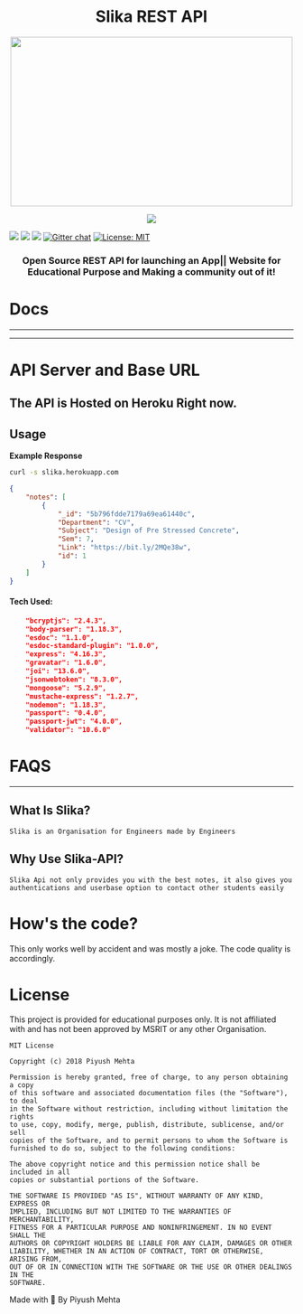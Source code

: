<h1 align="center">Slika REST API</h1>
<p align="center">

<img src='https://preview.ibb.co/hEJJDK/7152018235215.png' height="300px" width="500px">
</p>
<p align="center">
<a href="https://travis-ci.com/piyush97/Slika-API"><img src="https://img.shields.io/travis/r-spacex/SpaceX-API.svg?longCache=true&style=for-the-badge"></a>

<a href="https://hub.docker.com/r/piyush97/slika-api/"><img src="https://img.shields.io/docker/build/jakewmeyer/spacex-api.svg?longCache=true&style=for-the-badge"></a>
<a href="https://github.com/piyush97/Slika-API/releases"><img src="https://img.shields.io/github/release/r-spacex/SpaceX-API.svg?longCache=true&style=for-the-badge"></a>
<a href="https://github.com/piyush97/Slika-API/releases/tag/v0.1.0"><img src="https://img.shields.io/badge/interface-REST-brightgreen.svg?longCache=true&style=for-the-badge"></a>
[![Gitter chat](https://badges.gitter.im/gitterHQ/gitter.png)](https://gitter.im/Slika-api/Lobby?utm_source=share-link&utm_medium=link&utm_campaign=share-link)
[![License: MIT](https://img.shields.io/badge/License-MIT-yellow.svg)](https://opensource.org/licenses/MIT)
</p>

<h3 align="center">Open Source REST API for launching an App|| Website for Educational Purpose and Making a community out of it!</h3>


# Docs

---------
---------

# API Server and Base URL
## The API is Hosted on Heroku Right now.

## Usage

**Example Response**

```bash
curl -s slika.herokuapp.com
```
```json
{
    "notes": [
        {
            "_id": "5b796fdde7179a69ea61440c",
            "Department": "CV",
            "Subject": "Design of Pre Stressed Concrete",
            "Sem": 7,
            "Link": "https://bit.ly/2MQe38w",
            "id": 1
        }
    ]
}
```

#### Tech Used:
```json
    "bcryptjs": "2.4.3",
    "body-parser": "1.18.3",
    "esdoc": "1.1.0",
    "esdoc-standard-plugin": "1.0.0",
    "express": "4.16.3",
    "gravatar": "1.6.0",
    "joi": "13.6.0",
    "jsonwebtoken": "8.3.0",
    "mongoose": "5.2.9",
    "mustache-express": "1.2.7",
    "nodemon": "1.18.3",
    "passport": "0.4.0",
    "passport-jwt": "4.0.0",
    "validator": "10.6.0"
```

# FAQS

-------

## What Is Slika?
`Slika is an Organisation for Engineers made by Engineers`

## Why Use Slika-API?
`Slika Api not only provides you with the best notes, it also gives you authentications and userbase option to contact other students easily`

# How's the code?
This only works well by accident and was mostly a joke. The code quality is accordingly.

# License
This project is provided for educational purposes only. It is not affiliated with and has not been approved by MSRIT or any other Organisation.

```
MIT License

Copyright (c) 2018 Piyush Mehta

Permission is hereby granted, free of charge, to any person obtaining a copy
of this software and associated documentation files (the "Software"), to deal
in the Software without restriction, including without limitation the rights
to use, copy, modify, merge, publish, distribute, sublicense, and/or sell
copies of the Software, and to permit persons to whom the Software is
furnished to do so, subject to the following conditions:

The above copyright notice and this permission notice shall be included in all
copies or substantial portions of the Software.

THE SOFTWARE IS PROVIDED "AS IS", WITHOUT WARRANTY OF ANY KIND, EXPRESS OR
IMPLIED, INCLUDING BUT NOT LIMITED TO THE WARRANTIES OF MERCHANTABILITY,
FITNESS FOR A PARTICULAR PURPOSE AND NONINFRINGEMENT. IN NO EVENT SHALL THE
AUTHORS OR COPYRIGHT HOLDERS BE LIABLE FOR ANY CLAIM, DAMAGES OR OTHER
LIABILITY, WHETHER IN AN ACTION OF CONTRACT, TORT OR OTHERWISE, ARISING FROM,
OUT OF OR IN CONNECTION WITH THE SOFTWARE OR THE USE OR OTHER DEALINGS IN THE
SOFTWARE.
```

Made with :blue_heart: By Piyush Mehta 